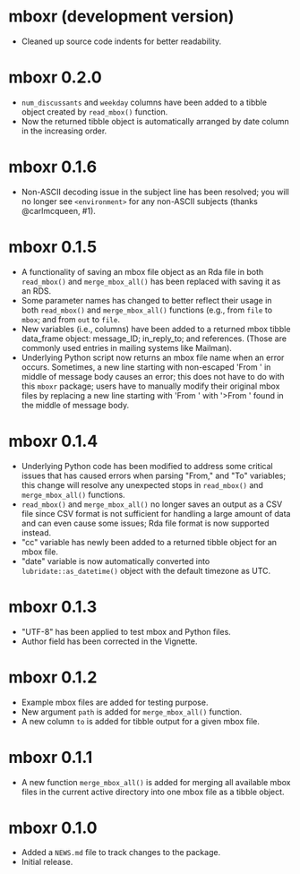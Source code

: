 # mboxr (development version)

* Cleaned up source code indents for better readability.


# mboxr 0.2.0

* `num_discussants` and `weekday` columns have been added to a tibble object created by `read_mbox()` function.
* Now the returned tibble object is automatically arranged by date column in the increasing order.


# mboxr 0.1.6

* Non-ASCII decoding issue in the subject line has been resolved; you will no longer see `<environment>` for any non-ASCII subjects (thanks @carlmcqueen, #1).


# mboxr 0.1.5

* A functionality of saving an mbox file object as an Rda file in both `read_mbox()` and `merge_mbox_all()` has been replaced with saving it as an RDS.
* Some parameter names has changed to better reflect their usage in both `read_mbox()` and `merge_mbox_all()` functions (e.g., from `file` to `mbox`; and from `out` to `file`.
* New variables (i.e., columns) have been added to a returned mbox tibble data_frame object: message_ID; in_reply_to; and references. (Those are commonly used entries in mailing systems like Mailman).
* Underlying Python script now returns an mbox file name when an error occurs. Sometimes, a new line starting with non-escaped 'From ' in middle of message body causes an error; this does not have to do with this `mboxr` package; users have to manually modify their original mbox files by replacing a new line starting with 'From ' with '>From ' found in the middle of message body.


# mboxr 0.1.4

* Underlying Python code has been modified to address some critical issues that has caused errors when parsing "From," and "To" variables; this change will resolve any unexpected stops in `read_mbox()` and `merge_mbox_all()` functions.
* `read_mbox()` and `merge_mbox_all()` no longer saves an output as a CSV file since CSV format is not sufficient for handling a large amount of data and can even cause some issues; Rda file format is now supported instead.
* "cc" variable has newly been added to a returned tibble object for an mbox file.
* "date" variable is now automatically converted into `lubridate::as_datetime()` object with the default timezone as UTC.


# mboxr 0.1.3

* "UTF-8" has been applied to test mbox and Python files.
* Author field has been corrected in the Vignette.

# mboxr 0.1.2

* Example mbox files are added for testing purpose.
* New argument `path` is added for `merge_mbox_all()` function.
* A new column `to` is added for tibble output for a given mbox file.


# mboxr 0.1.1

* A new function `merge_mbox_all()` is added for merging all available mbox files in the current active directory into one mbox file as a tibble object.


# mboxr 0.1.0

* Added a `NEWS.md` file to track changes to the package.
* Initial release.
